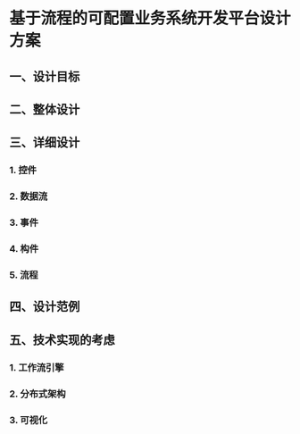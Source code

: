 # 基于流程的可配置业务系统开发平台设计方案

## 一、设计目标



## 二、整体设计



## 三、详细设计

### 1. 控件

### 2. 数据流

### 3. 事件

### 4. 构件

### 5. 流程


## 四、设计范例



## 五、技术实现的考虑

### 1. 工作流引擎

### 2. 分布式架构

### 3. 可视化